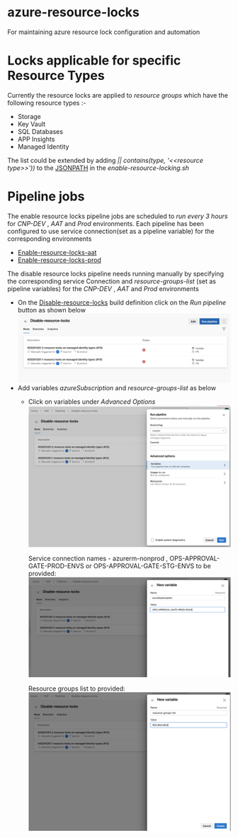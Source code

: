 # azure-resource-locks
For maintaining azure resource lock configuration and automation

# Locks applicable for specific Resource Types
Currently the resource locks are applied to *resource groups* which have the following resource types :- 
* Storage
* Key Vault
* SQL Databases
* APP Insights
* Managed Identity

The list could be extended by adding *|| contains(type, '<<*resource type*>>'))* to the [JSONPATH](https://github.com/hmcts/azure-resource-locks/blob/056dc8882431966269951abbef2f5dd9fd727e5e/scripts/enable-resource-locking.sh#L4) in the *enable-resource-locking.sh*

# Pipeline jobs
The enable resource locks pipeline jobs are scheduled to *run every 3 hours* for *CNP-DEV* , *AAT* and *Prod* environments. Each pipeline has been configured to use service connection(set as a pipeline variable) for the corresponding environments
* [Enable-resource-locks-aat](https://dev.azure.com/hmcts/CNP/_build?definitionId=421)
* [Enable-resource-locks-prod](https://dev.azure.com/hmcts/CNP/_build?definitionId=422)


The disable resource locks pipeline needs running manually by  specifying the corresponding service Connection and *resource-groups-list* (set as pipeline variables) for the *CNP-DEV* , *AAT* and *Prod* environments
* On the [Disable-resource-locks](https://dev.azure.com/hmcts/CNP/_build?definitionId=423) build definition click on the *Run pipeline* button as shown below
![Alt text](/img/Run_pipeline.png?raw=true "Run Pipeline")
* Add variables *azureSubscription* and *resource-groups-list* as below
  * Click on variables under *Advanced Options*
    ![Alt text](/img/Add_variables.png?raw=true "Add Variables")
     
    Service connection names - azurerm-nonprod , OPS-APPROVAL-GATE-PROD-ENVS or OPS-APPROVAL-GATE-STG-ENVS to be provided:
    ![Alt text](/img/azureSubscription_variable.png?raw=true "Azure subscription")

    Resource groups list to provided:
    ![Alt text](/img/resource-groups-list.png?raw=true "Resource groups list")
